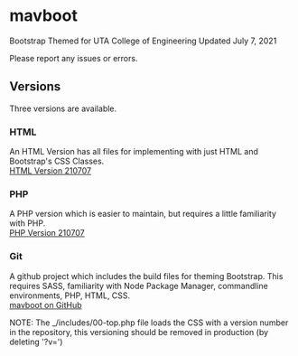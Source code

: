 # mavboot
Bootstrap Themed for UTA College of Engineering 
Updated July 7, 2021

Please report any issues or errors.

## Versions 
Three versions are available.

### HTML
An HTML Version has all files for implementing with just HTML and Bootstrap's CSS Classes.  
[HTML Version 210707](https://github.com/ChrispyWood/mavboot/raw/master/___versions/mavboot_html_210707.zip)

### PHP
A PHP version which is easier to maintain, but requires a little familiarity with PHP.  
[PHP Version 210707](https://github.com/ChrispyWood/mavboot/raw/master/___versions/mavboot_php_210707.zip)

### Git
A github project which includes the build files for theming Bootstrap.  This requires SASS, familiarity with Node Package Manager, commandline environments, PHP, HTML, CSS.  
[mavboot on GitHub](https://github.com/ChrispyWood/mavboot/)  

NOTE: The _/includes/00-top.php file loads the CSS with a version number in the repository, this versioning should be removed in production (by deleting '?v=<?php echo rand(0,30000000);?>')
